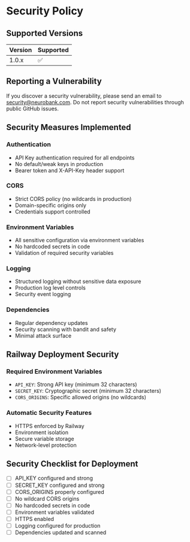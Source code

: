 # Security Policy

## Supported Versions

| Version | Supported          |
| ------- | ------------------ |
| 1.0.x   | :white_check_mark: |

## Reporting a Vulnerability

If you discover a security vulnerability, please send an email to security@neurobank.com. 
Do not report security vulnerabilities through public GitHub issues.

## Security Measures Implemented

### Authentication
- API Key authentication required for all endpoints
- No default/weak keys in production
- Bearer token and X-API-Key header support

### CORS
- Strict CORS policy (no wildcards in production)
- Domain-specific origins only
- Credentials support controlled

### Environment Variables
- All sensitive configuration via environment variables
- No hardcoded secrets in code
- Validation of required security variables

### Logging
- Structured logging without sensitive data exposure
- Production log level controls
- Security event logging

### Dependencies
- Regular dependency updates
- Security scanning with bandit and safety
- Minimal attack surface

## Railway Deployment Security

### Required Environment Variables
- `API_KEY`: Strong API key (minimum 32 characters)
- `SECRET_KEY`: Cryptographic secret (minimum 32 characters)
- `CORS_ORIGINS`: Specific allowed origins (no wildcards)

### Automatic Security Features
- HTTPS enforced by Railway
- Environment isolation
- Secure variable storage
- Network-level protection

## Security Checklist for Deployment

- [ ] API_KEY configured and strong
- [ ] SECRET_KEY configured and strong  
- [ ] CORS_ORIGINS properly configured
- [ ] No wildcard CORS origins
- [ ] No hardcoded secrets in code
- [ ] Environment variables validated
- [ ] HTTPS enabled
- [ ] Logging configured for production
- [ ] Dependencies updated and scanned
